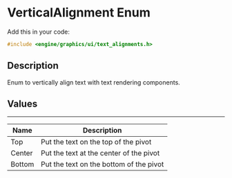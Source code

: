 # VerticalAlignment Enum

Add this in your code:
```cpp
#include <engine/graphics/ui/text_alignments.h>
```

## Description

Enum to vertically align text with text rendering components.

## Values

---
| Name | Description |
|-|-|
Top | Put the text on the top of the pivot
Center | Put the text at the center of the pivot
Bottom | Put the text on the bottom of the pivot